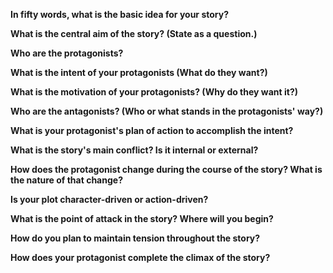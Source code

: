 **In fifty words, what is the basic idea for your story?**

**What is the central aim of the story? (State as a question.)**

**Who are the protagonists?**

**What is the intent of your protagonists (What do they want?)**

**What is the motivation of your protagonists? (Why do they want it?)**

**Who are the antagonists? (Who or what stands in the protagonists' way?)**

**What is your protagonist's plan of action to accomplish the intent?**

**What is the story's main conflict? Is it internal or external?**

**How does the protagonist change during the course of the story? What is the nature of that change?**

**Is your plot character-driven or action-driven?**

**What is the point of attack in the story? Where will you begin?**

**How do you plan to maintain tension throughout the story?**

**How does your protagonist complete the climax of the story?**

